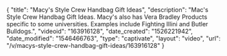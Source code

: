 {
    "title": "Macy's Style Crew Handbag Gift Ideas",
    "description": "Mac's Style Crew Handbag Gift Ideas. Macy's also has Vera Bradley Products specific to some universities. Examples include Fighting Illini and Butler Bulldogs.",
    "videoid": "163916128",
    "date_created": "1526221942",
    "date_modified": "1546466763",
    "type": "captivate",
    "layout": "video",
    "url": "\/v\/macys-style-crew-handbag-gift-ideas\/163916128"
}